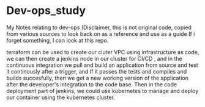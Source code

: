 # Dev-ops_study
My Notes relating to dev-ops (Disclaimer, this is not original code, copied from various sources to look back on as a reference and use as a guide If i forget something, I can look at this repo.


terraform can be used to create our cluter VPC using infrastructure as code, we can then create a jenkins node in our cluster for CI/CD , and in the
continuous integration we pull and build an application from source and test it continously after a trigger, and If it passes the tests and compiles 
and builds succesfully, then we get a new working version of the application after the developer's integration to the code base. Then in the code deployment part of jenkins, we could use kubernetes to manage and deploy our container using the kubernetes cluster.
